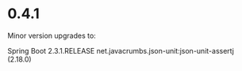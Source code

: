 # 0.4.1

Minor version upgrades to:

Spring Boot 2.3.1.RELEASE
net.javacrumbs.json-unit:json-unit-assertj (2.18.0)
